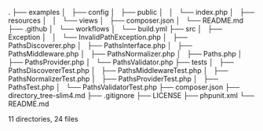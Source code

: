 .
├── examples
│   ├── config
│   ├── public
│   │   └── index.php
│   ├── resources
│   │   └── views
│   ├── composer.json
│   └── README.md
├── .github
│   └── workflows
│       └── build.yml
├── src
│   ├── Exception
│   │   └── InvalidPathException.php
│   ├── PathsDiscoverer.php
│   ├── PathsInterface.php
│   ├── PathsMiddleware.php
│   ├── PathsNormalizer.php
│   ├── Paths.php
│   ├── PathsProvider.php
│   └── PathsValidator.php
├── tests
│   ├── PathsDiscovererTest.php
│   ├── PathsMiddlewareTest.php
│   ├── PathsNormalizerTest.php
│   ├── PathsProviderTest.php
│   ├── PathsTest.php
│   └── PathsValidatorTest.php
├── composer.json
├── directory_tree-slim4.md
├── .gitignore
├── LICENSE
├── phpunit.xml
└── README.md

11 directories, 24 files
